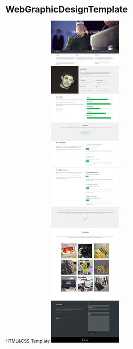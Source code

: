 # WebGraphicDesignTemplate
HTML&CSS Template
![](Web-GraphicDesignTemplate/images/screencapture-file-home-merna-Desktop-webdevelopment-projects-Done-firstTemplete-index-html-2019-02-15-08_07_34.png)
